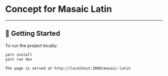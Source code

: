 # Concept for Masaic Latin

---

## 🚀 Getting Started

To run the project locally:

```bash
yarn install
yarn run dev

The page is served at http://localhost:3000/masaic-latin
```
